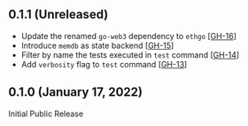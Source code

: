 
## 0.1.1 (Unreleased)

- Update the renamed `go-web3` dependency to `ethgo` [[GH-16](https://github.com/umbracle/greenhouse/issues/16)]
- Introduce `memdb` as state backend [[GH-15](https://github.com/umbracle/greenhouse/issues/15)]
- Filter by name the tests executed in `test` command [[GH-14](https://github.com/umbracle/greenhouse/issues/14)]
- Add `verbosity` flag to `test` command [[GH-13](https://github.com/umbracle/greenhouse/issues/13)]

## 0.1.0 (January 17, 2022)

Initial Public Release
